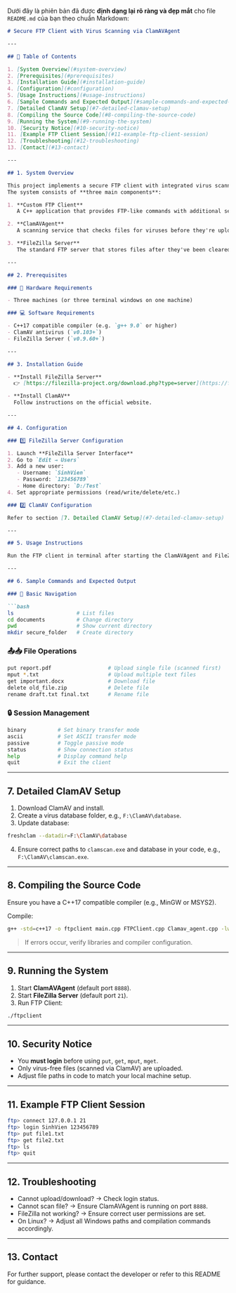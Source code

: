 Dưới đây là phiên bản đã được **định dạng lại rõ ràng và đẹp mắt** cho file `README.md` của bạn theo chuẩn Markdown:

````markdown
# Secure FTP Client with Virus Scanning via ClamAVAgent

---

## 📖 Table of Contents

1. [System Overview](#system-overview)  
2. [Prerequisites](#prerequisites)  
3. [Installation Guide](#installation-guide)  
4. [Configuration](#configuration)  
5. [Usage Instructions](#usage-instructions)  
6. [Sample Commands and Expected Output](#sample-commands-and-expected-output)  
7. [Detailed ClamAV Setup](#7-detailed-clamav-setup)  
8. [Compiling the Source Code](#8-compiling-the-source-code)  
9. [Running the System](#9-running-the-system)  
10. [Security Notice](#10-security-notice)  
11. [Example FTP Client Session](#11-example-ftp-client-session)  
12. [Troubleshooting](#12-troubleshooting)  
13. [Contact](#13-contact)  

---

## 1. System Overview

This project implements a secure FTP client with integrated virus scanning functionality.  
The system consists of **three main components**:

1. **Custom FTP Client**  
   A C++ application that provides FTP-like commands with additional security features.

2. **ClamAVAgent**  
   A scanning service that checks files for viruses before they're uploaded to the FTP server.

3. **FileZilla Server**  
   The standard FTP server that stores files after they've been cleared by the virus scanner.

---

## 2. Prerequisites

### 🔧 Hardware Requirements

- Three machines (or three terminal windows on one machine)

### 💻 Software Requirements

- C++17 compatible compiler (e.g. `g++ 9.0` or higher)  
- ClamAV antivirus (`v0.103+`)  
- FileZilla Server (`v0.9.60+`)

---

## 3. Installation Guide

- **Install FileZilla Server**  
  👉 [https://filezilla-project.org/download.php?type=server](https://filezilla-project.org/download.php?type=server)

- **Install ClamAV**  
  Follow instructions on the official website.

---

## 4. Configuration

### 1️⃣ FileZilla Server Configuration

1. Launch **FileZilla Server Interface**  
2. Go to `Edit → Users`  
3. Add a new user:  
   - Username: `SinhVien`  
   - Password: `123456789`  
   - Home directory: `D:/Test`  
4. Set appropriate permissions (read/write/delete/etc.)

### 2️⃣ ClamAV Configuration

Refer to section [7. Detailed ClamAV Setup](#7-detailed-clamav-setup)

---

## 5. Usage Instructions

Run the FTP client in terminal after starting the ClamAVAgent and FileZilla Server.

---

## 6. Sample Commands and Expected Output

### 📁 Basic Navigation

```bash
ls                    # List files
cd documents          # Change directory
pwd                   # Show current directory
mkdir secure_folder   # Create directory
````

### 📤📥 File Operations

```bash
put report.pdf                  # Upload single file (scanned first)
mput *.txt                      # Upload multiple text files
get important.docx              # Download file
delete old_file.zip             # Delete file
rename draft.txt final.txt      # Rename file
```

### 🔒 Session Management

```bash
binary          # Set binary transfer mode
ascii           # Set ASCII transfer mode
passive         # Toggle passive mode
status          # Show connection status
help            # Display command help
quit            # Exit the client
```

---

## 7. Detailed ClamAV Setup

1. Download ClamAV and install.
2. Create a virus database folder, e.g., `F:\ClamAV\database`.
3. Update database:

```sh
freshclam --datadir=F:\ClamAV\database
```

4. Ensure correct paths to `clamscan.exe` and database in your code, e.g., `F:\ClamAV\clamscan.exe`.

---

## 8. Compiling the Source Code

Ensure you have a C++17 compatible compiler (e.g., MinGW or MSYS2).

Compile:

```sh
g++ -std=c++17 -o ftpclient main.cpp FTPClient.cpp Clamav_agent.cpp -lws2_32 -lstdc++fs
```

> If errors occur, verify libraries and compiler configuration.

---

## 9. Running the System

1. Start **ClamAVAgent** (default port `8888`).
2. Start **FileZilla Server** (default port `21`).
3. Run FTP Client:

```sh
./ftpclient
```

---

## 10. Security Notice

* You **must login** before using `put`, `get`, `mput`, `mget`.
* Only virus-free files (scanned via ClamAV) are uploaded.
* Adjust file paths in code to match your local machine setup.

---

## 11. Example FTP Client Session

```sh
ftp> connect 127.0.0.1 21
ftp> login SinhVien 123456789
ftp> put file1.txt
ftp> get file2.txt
ftp> ls
ftp> quit
```

---

## 12. Troubleshooting

* Cannot upload/download? → Check login status.
* Cannot scan file? → Ensure ClamAVAgent is running on port `8888`.
* FileZilla not working? → Ensure correct user permissions are set.
* On Linux? → Adjust all Windows paths and compilation commands accordingly.

---

## 13. Contact

For further support, please contact the developer or refer to this README for guidance.

